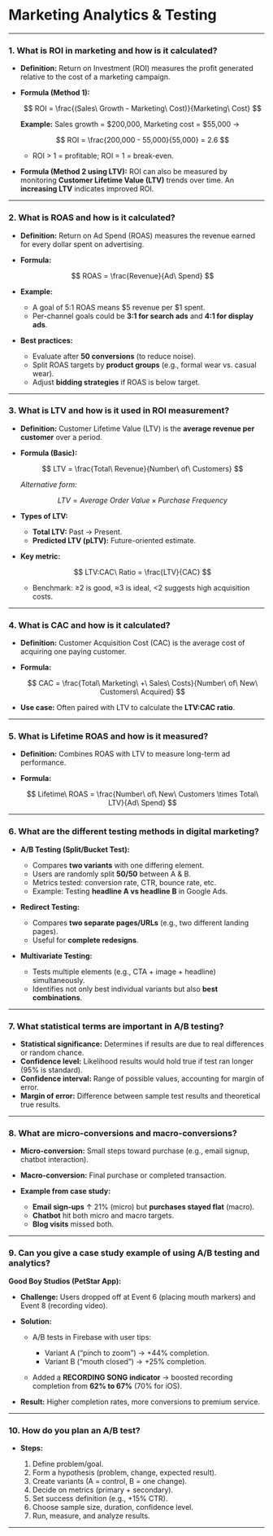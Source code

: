# Marketing Analytics & Testing

---

### **1. What is ROI in marketing and how is it calculated?**

* **Definition:** Return on Investment (ROI) measures the profit generated relative to the cost of a marketing campaign.

* **Formula (Method 1):**

  $$
  ROI = \frac{(Sales\ Growth - Marketing\ Cost)}{Marketing\ Cost}
  $$

  **Example:** Sales growth = $200,000, Marketing cost = $55,000 →

  $$
  ROI = \frac{200,000 - 55,000}{55,000} = 2.6
  $$

  * ROI > 1 = profitable; ROI = 1 = break-even.

* **Formula (Method 2 using LTV):**
  ROI can also be measured by monitoring **Customer Lifetime Value (LTV)** trends over time.
  An **increasing LTV** indicates improved ROI.

---

### **2. What is ROAS and how is it calculated?**

* **Definition:** Return on Ad Spend (ROAS) measures the revenue earned for every dollar spent on advertising.

* **Formula:**

  $$
  ROAS = \frac{Revenue}{Ad\ Spend}
  $$

* **Example:**

  * A goal of 5:1 ROAS means $5 revenue per $1 spent.
  * Per-channel goals could be **3:1 for search ads** and **4:1 for display ads**.

* **Best practices:**

  * Evaluate after **50 conversions** (to reduce noise).
  * Split ROAS targets by **product groups** (e.g., formal wear vs. casual wear).
  * Adjust **bidding strategies** if ROAS is below target.

---

### **3. What is LTV and how is it used in ROI measurement?**

* **Definition:** Customer Lifetime Value (LTV) is the **average revenue per customer** over a period.

* **Formula (Basic):**

  $$
  LTV = \frac{Total\ Revenue}{Number\ of\ Customers}
  $$

  *Alternative form:*

  $$
  LTV = Average\ Order\ Value \times Purchase\ Frequency
  $$

* **Types of LTV:**

  * **Total LTV:** Past → Present.
  * **Predicted LTV (pLTV):** Future-oriented estimate.

* **Key metric:**

  $$
  LTV:CAC\ Ratio = \frac{LTV}{CAC}
  $$

  * Benchmark: ≥2 is good, ≈3 is ideal, <2 suggests high acquisition costs.

---

### **4. What is CAC and how is it calculated?**

* **Definition:** Customer Acquisition Cost (CAC) is the average cost of acquiring one paying customer.

* **Formula:**

  $$
  CAC = \frac{Total\ Marketing\ +\ Sales\ Costs}{Number\ of\ New\ Customers\ Acquired}
  $$

* **Use case:** Often paired with LTV to calculate the **LTV:CAC ratio**.

---

### **5. What is Lifetime ROAS and how is it measured?**

* **Definition:** Combines ROAS with LTV to measure long-term ad performance.

* **Formula:**

  $$
  Lifetime\ ROAS = \frac{Number\ of\ New\ Customers \times Total\ LTV}{Ad\ Spend}
  $$

---

### **6. What are the different testing methods in digital marketing?**

* **A/B Testing (Split/Bucket Test):**

  * Compares **two variants** with one differing element.
  * Users are randomly split **50/50** between A & B.
  * Metrics tested: conversion rate, CTR, bounce rate, etc.
  * Example: Testing **headline A vs headline B** in Google Ads.

* **Redirect Testing:**

  * Compares **two separate pages/URLs** (e.g., two different landing pages).
  * Useful for **complete redesigns**.

* **Multivariate Testing:**

  * Tests multiple elements (e.g., CTA + image + headline) simultaneously.
  * Identifies not only best individual variants but also **best combinations**.

---

### **7. What statistical terms are important in A/B testing?**

* **Statistical significance:** Determines if results are due to real differences or random chance.
* **Confidence level:** Likelihood results would hold true if test ran longer (95% is standard).
* **Confidence interval:** Range of possible values, accounting for margin of error.
* **Margin of error:** Difference between sample test results and theoretical true results.

---

### **8. What are micro-conversions and macro-conversions?**

* **Micro-conversion:** Small steps toward purchase (e.g., email signup, chatbot interaction).

* **Macro-conversion:** Final purchase or completed transaction.

* **Example from case study:**

  * **Email sign-ups** ↑ 21% (micro) but **purchases stayed flat** (macro).
  * **Chatbot** hit both micro and macro targets.
  * **Blog visits** missed both.

---

### **9. Can you give a case study example of using A/B testing and analytics?**

**Good Boy Studios (PetStar App):**

* **Challenge:** Users dropped off at Event 6 (placing mouth markers) and Event 8 (recording video).
* **Solution:**

  * A/B tests in Firebase with user tips:

    * Variant A (“pinch to zoom”) → +44% completion.
    * Variant B (“mouth closed”) → +25% completion.
  * Added a **RECORDING SONG indicator** → boosted recording completion from **62% to 67%** (70% for iOS).
* **Result:** Higher completion rates, more conversions to premium service.

---

### **10. How do you plan an A/B test?**

* **Steps:**

  1. Define problem/goal.
  2. Form a hypothesis (problem, change, expected result).
  3. Create variants (A = control, B = one change).
  4. Decide on metrics (primary + secondary).
  5. Set success definition (e.g., +15% CTR).
  6. Choose sample size, duration, confidence level.
  7. Run, measure, and analyze results.

---
